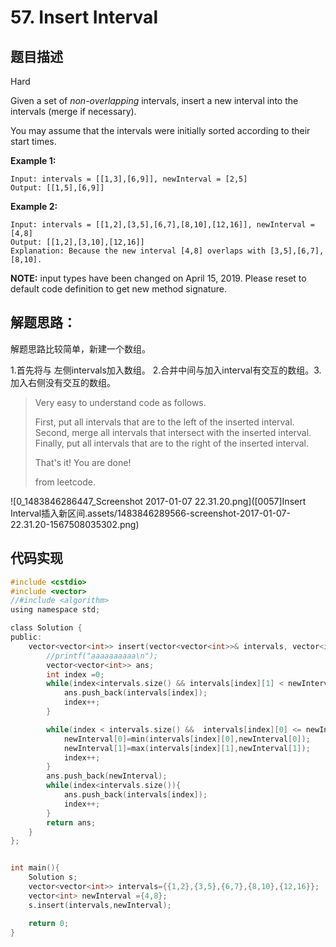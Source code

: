 

# 57. Insert Interval

## 题目描述

Hard

Given a set of *non-overlapping* intervals, insert a new interval into the intervals (merge if necessary).

You may assume that the intervals were initially sorted according to their start times.

**Example 1:**

```
Input: intervals = [[1,3],[6,9]], newInterval = [2,5]
Output: [[1,5],[6,9]]
```

**Example 2:**

```
Input: intervals = [[1,2],[3,5],[6,7],[8,10],[12,16]], newInterval = [4,8]
Output: [[1,2],[3,10],[12,16]]
Explanation: Because the new interval [4,8] overlaps with [3,5],[6,7],[8,10].
```

**NOTE:** input types have been changed on April 15, 2019. Please reset to default code definition to get new method signature.



## 解题思路：

解题思路比较简单，新建一个数组。

1.首先将与 左侧intervals加入数组。 2.合并中间与加入interval有交互的数组。3.加入右侧没有交互的数组。

> Very easy to understand code as follows.
>
> First, put all intervals that are to the left of the inserted interval.
> Second, merge all intervals that intersect with the inserted interval.
> Finally, put all intervals that are to the right of the inserted interval.
>
> That's it! You are done!
>
> from leetcode.





![0_1483846286447_Screenshot 2017-01-07 22.31.20.png]([0057]Insert Interval插入新区间.assets/1483846289566-screenshot-2017-01-07-22.31.20-1567508035302.png)



## 代码实现

```c
#include <cstdio>
#include <vector>
//#include <algorithm>
using namespace std;

class Solution {
public:
    vector<vector<int>> insert(vector<vector<int>>& intervals, vector<int>& newInterval) {
        //printf("aaaaaaaaaa\n");
        vector<vector<int>> ans;
        int index =0;
        while(index<intervals.size() && intervals[index][1] < newInterval[0] ){
            ans.push_back(intervals[index]);
            index++;
        }

        while(index < intervals.size() &&  intervals[index][0] <= newInterval[1] ){ //intervals[index][1] >= newInterval[0] &&
            newInterval[0]=min(intervals[index][0],newInterval[0]);
            newInterval[1]=max(intervals[index][1],newInterval[1]);
            index++;
        }
        ans.push_back(newInterval);
        while(index<intervals.size()){
            ans.push_back(intervals[index]);
            index++;
        }
        return ans;
    }
};


int main(){
    Solution s;
    vector<vector<int>> intervals={{1,2},{3,5},{6,7},{8,10},{12,16}};
    vector<int> newInterval ={4,8};
    s.insert(intervals,newInterval);

    return 0;
}

```

